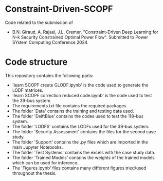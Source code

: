 # Constraint-Driven-SCOPF

Code related to the submission of

- B.N. Giraud, A. Rajaei, J.L. Cremer. "Constraint-Driven Deep Learning for N-k Security Constrained Optimal Power Flow". Submitted to Power SYstem Computing Conference 2024.

# Code structure

This repository contains the following parts:

- 'learn SCOPF create GLODF.ipynb' is the code used to generate the LODF matrices.
- 'learn SCOPF correction reduced code.ipynb' is the code used to test the 39-bus system.
- The requirements.txt file contains the required packages.
- The folder 'Data' contains the training and testing data used. 
- The folder 'DelftBlue' contains the codes used to test the 118-bus system.
- The folder 'LODFS' contains the LODFs used for the 39-bus system.
- The folder 'Security Assessment' contains the files for the second case study.
- The folder 'Support' contains the .py files which are imported in the main Jupyter Notebooks.
- The folder 'Test Systems' contains the excels with the case study data.
- The folder 'Trained Models' contains the weights of the trained models which can be used for inference.
- The 'Figures.ipynb' files contains many different figures tried/used throughout the thesis.

